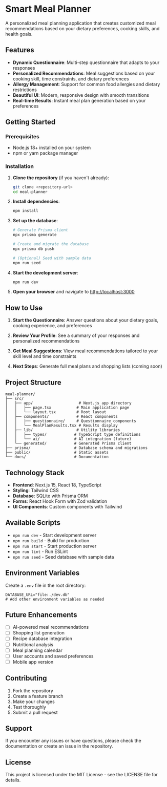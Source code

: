 # Smart Meal Planner

A personalized meal planning application that creates customized meal recommendations based on your dietary preferences, cooking skills, and health goals.

## Features

- **Dynamic Questionnaire**: Multi-step questionnaire that adapts to your responses
- **Personalized Recommendations**: Meal suggestions based on your cooking skill, time constraints, and dietary preferences
- **Allergy Management**: Support for common food allergies and dietary restrictions
- **Beautiful UI**: Modern, responsive design with smooth transitions
- **Real-time Results**: Instant meal plan generation based on your preferences

## Getting Started

### Prerequisites

- Node.js 18+ installed on your system
- npm or yarn package manager

### Installation

1. **Clone the repository** (if you haven't already):
   ```bash
   git clone <repository-url>
   cd meal-planner
   ```

2. **Install dependencies**:
   ```bash
   npm install
   ```

3. **Set up the database**:
   ```bash
   # Generate Prisma client
   npx prisma generate
   
   # Create and migrate the database
   npx prisma db push
   
   # (Optional) Seed with sample data
   npm run seed
   ```

4. **Start the development server**:
   ```bash
   npm run dev
   ```

5. **Open your browser** and navigate to [http://localhost:3000](http://localhost:3000)

## How to Use

1. **Start the Questionnaire**: Answer questions about your dietary goals, cooking experience, and preferences

2. **Review Your Profile**: See a summary of your responses and personalized recommendations

3. **Get Meal Suggestions**: View meal recommendations tailored to your skill level and time constraints

4. **Next Steps**: Generate full meal plans and shopping lists (coming soon)

## Project Structure

```
meal-planner/
├── src/
│   ├── app/                    # Next.js app directory
│   │   ├── page.tsx           # Main application page
│   │   └── layout.tsx         # Root layout
│   ├── components/            # React components
│   │   ├── questionnaire/     # Questionnaire components
│   │   └── MealPlanResults.tsx # Results display
│   ├── lib/                   # Utility libraries
│   │   ├── types/            # TypeScript type definitions
│   │   └── ai/               # AI integration (future)
│   └── generated/            # Generated Prisma client
├── prisma/                   # Database schema and migrations
├── public/                   # Static assets
└── docs/                     # Documentation
```

## Technology Stack

- **Frontend**: Next.js 15, React 18, TypeScript
- **Styling**: Tailwind CSS
- **Database**: SQLite with Prisma ORM
- **Forms**: React Hook Form with Zod validation
- **UI Components**: Custom components with Tailwind

## Available Scripts

- `npm run dev` - Start development server
- `npm run build` - Build for production
- `npm run start` - Start production server
- `npm run lint` - Run ESLint
- `npm run seed` - Seed database with sample data

## Environment Variables

Create a `.env` file in the root directory:

```env
DATABASE_URL="file:./dev.db"
# Add other environment variables as needed
```

## Future Enhancements

- [ ] AI-powered meal recommendations
- [ ] Shopping list generation
- [ ] Recipe database integration
- [ ] Nutritional analysis
- [ ] Meal planning calendar
- [ ] User accounts and saved preferences
- [ ] Mobile app version

## Contributing

1. Fork the repository
2. Create a feature branch
3. Make your changes
4. Test thoroughly
5. Submit a pull request

## Support

If you encounter any issues or have questions, please check the documentation or create an issue in the repository.

## License

This project is licensed under the MIT License - see the LICENSE file for details.
